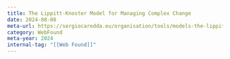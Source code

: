 ```yaml
---
title: The Lippitt-Knoster Model for Managing Complex Change
date: 2024-08-08
meta-url: https://sergiocaredda.eu/organisation/tools/models-the-lippitt-knoster-model-for-managing-complex-change/
category: WebFound
meta-year: 2024
internal-tag: "[[Web Found]]"
---
```


